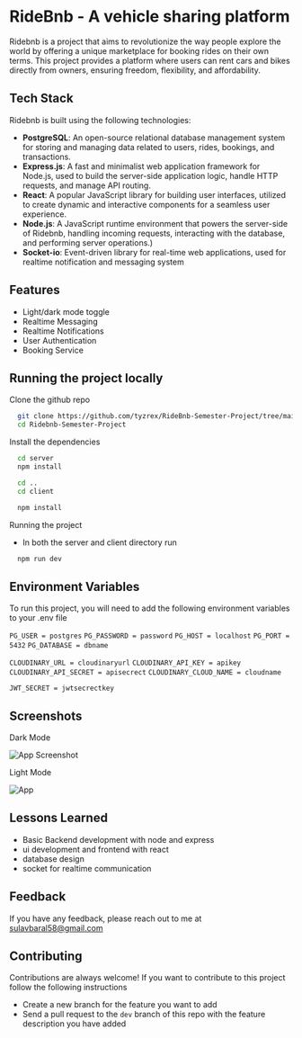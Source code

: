 
# RideBnb - A vehicle sharing platform

Ridebnb is a project that aims to revolutionize the way people explore the world by offering a unique marketplace for booking rides on their own terms. This project provides a platform where users can rent cars and bikes directly from owners, ensuring freedom, flexibility, and affordability.

## Tech Stack

Ridebnb is built using the following technologies:

* **PostgreSQL**: An open-source relational database management system for storing and managing data related to users, rides, bookings, and transactions.
* **Express.js**: A fast and minimalist web application framework for Node.js, used to build the server-side application logic, handle HTTP requests, and manage API routing.
* **React**: A popular JavaScript library for building user interfaces, utilized to create dynamic and interactive components for a seamless user experience.
* **Node.js**: A JavaScript runtime environment that powers the server-side of Ridebnb, handling incoming requests, interacting with the database, and performing server operations.)
* **Socket-io**: Event-driven library for real-time web applications, used for realtime notification and messaging system

## Features

- Light/dark mode toggle
- Realtime Messaging
- Realtime Notifications
- User Authentication
- Booking Service

## Running the project locally

Clone the github repo

```bash
  git clone https://github.com/tyzrex/RideBnb-Semester-Project/tree/main
  cd Ridebnb-Semester-Project
```

Install the dependencies

```bash
  cd server 
  npm install

  cd ..
  cd client 

  npm install 
```

Running the project

* In both the server and client directory run

```bash
  npm run dev
```

## Environment Variables

To run this project, you will need to add the following environment variables to your .env file

`PG_USER = postgres`
`PG_PASSWORD = password`
`PG_HOST = localhost`
`PG_PORT = 5432`
`PG_DATABASE = dbname`

`CLOUDINARY_URL = cloudinaryurl`
`CLOUDINARY_API_KEY = apikey`
`CLOUDINARY_API_SECRET = apisecrect`
`CLOUDINARY_CLOUD_NAME = cloudname`

`JWT_SECRET = jwtsecrectkey`

## Screenshots

Dark Mode

![App Screenshot](./docs/darkmode.jpg)

Light Mode

![App](./docs/lightmode.jpg)

## Lessons Learned

* Basic Backend development with node and express
* ui development and frontend with react
* database design
* socket for realtime communication

## Feedback

If you have any feedback, please reach out to me at sulavbaral58@gmail.com

## Contributing

Contributions are always welcome! If you want to contribute to this project follow the following instructions

* Create a new branch for the feature you want to add
* Send a pull request to the `dev` branch of this repo with the feature description you have added
